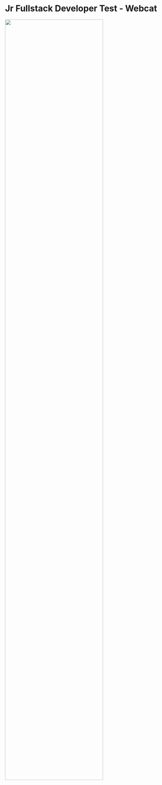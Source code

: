 # Jr Fullstack Developer Test - Webcat
 <img width="80%" src="https://user-images.githubusercontent.com/86250631/218353920-c97364ee-8541-4a0f-bc9a-0c20b6095ac7.jpg"/>
